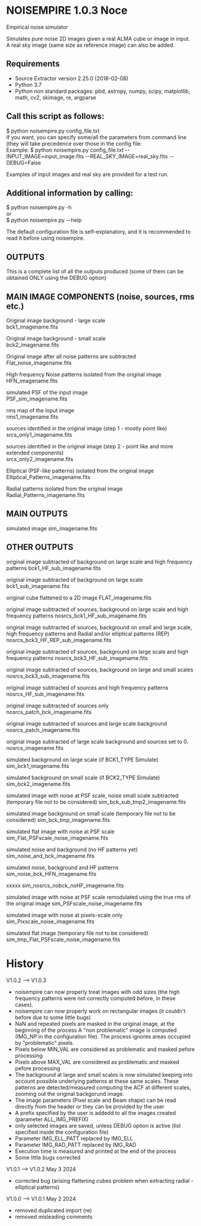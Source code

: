 # NOISEMPIRE 1.0.3 Noce
Empirical noise simulator

Simulates pure noise 2D images given a real ALMA cube or image in input.  
A real sky image (same size as reference image) can also be added.

Requirements
------------
- Source Extractor version 2.25.0 (2018-02-08)
- Python 3.7
- Python non standard packages: pbd, astropy, numpy, scipy, matplotlib, math, cv2, skimage, re, argparse 

Call this script as follows:
----------------------------
$ python noisempire.py config_file.txt  
If you want, you can specify some/all the parameters from command line (they will take precedence over those in the config file:  
Example:
$ python noisempire.py config_file.txt --INPUT_IMAGE=input_image.fits --REAL_SKY_IMAGE=real_sky.fits --DEBUG=False

Examples of input images and real sky are provided for a test run.

Additional information by calling:
---------------------------------

$ python noisempire.py -h  
or  
$ python noisempire.py --help  

The default configuration file is self-explanatory, and it is recommended to read it before using noisempire.

OUTPUTS
--------------------------
This is a complete list of all the outputs produced (some of them can be obtained ONLY using the DEBUG option)

MAIN IMAGE COMPONENTS (noise, sources, rms etc.)
------------------------------------------------
Original image background - large scale  
bck1_imagename.fits

Original image background - small scale  
bck2_imagename.fits

Original image after all noise patterns are subtracted  
Flat_noise_imagename.fits

High frequency Noise patterns isolated from the original image  
HFN_imagename.fits

simulated PSF of the input image  
PSF_sim_imagename.fits

rms map of the input image  
rms1_imagename.fits

sources identified in the original image (step 1 - mostly point like)  
srcs_only1_imagename.fits

sources identified in the original image (step 2 - point like and more extended components)  
srcs_only2_imagename.fits

Elliptical (PSF-like patterns) isolated from the original image  
Elliptical_Patterns_imagename.fits

Radial patterns isolated from the original image  
Radial_Patterns_imagename.fits


MAIN OUTPUTS
------------

simulated image 
sim_imagename.fits  


OTHER OUTPUTS
-------------

original image subtracted of background on large scale and high frequency patterns
bck1_HF_sub_imagename.fits  

original image subtracted of background on large scale
bck1_sub_imagename.fits  

original cube flattened to a 2D image
FLAT_imagename.fits  

original image subtracted of sources, background on large scale and high frequency patterns
nosrcs_bck1_HF_sub_imagename.fits  

original image subtracted of sources, background on small and large scale, high frequency patterns and Radial and/or elliptical patterns (REP)
nosrcs_bck3_HF_REP_sub_imagename.fits  

original image subtracted of sources, background on large scale and high frequency patterns
nosrcs_bck3_HF_sub_imagename.fits  

original image subtracted of sources, background on large and small scales
nosrcs_bck3_sub_imagename.fits  

original image subtracted of sources and high frequency patterns
nosrcs_HF_sub_imagename.fits  

original image subtracted of sources only
nosrcs_patch_bck_imagename.fits  

original image subtracted of sources and large scale background
nosrcs_patch_imagename.fits  

original image subtracted of large scale background and sources set to 0.
nosrcs_imagename.fits  

simulated background on large scale (if BCK1_TYPE Simulate)
sim_bck1_imagename.fits  

simulated background on small scale (if BCK2_TYPE Simulate)
sim_bck2_imagename.fits  

simulated image with noise at PSF scale, noise small scale subtracted  (temporary file not to be considered)
sim_bck_sub_tmp2_imagename.fits  

simulated image background on small scale (temporary file not to be considered)
sim_bck_tmp_imagename.fits  

simulated flat image with noise at PSF scale 
sim_Flat_PSFscale_noise_imagename.fits  

simulated noise and background (no HF patterns yet)
sim_noise_and_bck_imagename.fits  

simulated noise, background and HF patterns
sim_noise_bck_HFN_imagename.fits  

xxxxx
sim_nosrcs_nobck_noHF_imagename.fits  

simulated image with noise at PSF scale remodulated using the true rms of the original image
sim_PSFscale_noise_imagename.fits  

simulated image with noise at pixels-scale only
sim_Pixscale_noise_imagename.fits  

simulated flat image (temporary file not to be considered)
sim_tmp_Flat_PSFscale_noise_imagename.fits  

# History

V1.0.2 --> V1.0.3
- noisempire can now properly treat images with odd sizes (the high frequency patterns
   were not correctly computed before, in these cases).
- noisempire can now properly work on rectangular images (it couldn't before due to some
   little bugs)
- NaN and repeated pixels are masked in the original image, at the beginning of the process
   A "non problematic" image is computed (IMG_NP in the configuration file).
   The process ignores areas occupied by "problematic" pixels. 
- Pixels below MIN_VAL are considered as problematic and masked pefore processing
- Pixels above MAX_VAL are considered as problematic and masked pefore processing
- The background at large and small scales is now simulated keeping into account possible underlying
   patterns at these same scales. These patterns are detected/measured computing the ACF at different
   scales, zooming out the original backgorund image.
- The image parameters (Pixel scale and Beam shape) can be read directly from the header or they
      can be provided by the user
- A prefix specified by the user is addedd to all the images created (parameter ALL_IMG_PREFIX)
- only selected images are saved, unless DEBUG option is active (list specified inside the configuration file)
- Parameter IMG_ELL_PATT replaced by IMG_ELL
- Parameter IMG_RAD_PATT replaced by IMG_RAD
- Execution time is measured and printed at the end of the process
- Some little bugs corrected

V1.0.1 --> V1.0.2 May 3 2024
- corrected bug (arising flattening cubes problem when extracting radial - elliptical patterns)

V1.0.0 --> V1.0.1 May 2 2024
- removed duplicated import (re)
- removed misleading comments 

